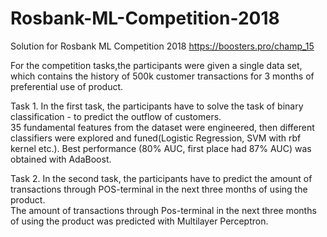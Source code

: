 # Rosbank-ML-Competition-2018
Solution for Rosbank ML Competition 2018
https://boosters.pro/champ_15  

For the competition tasks,the participants were given a single data set, which contains the history of 500k customer transactions for 3 months of preferential use of product.

Task 1.
In the first task, the participants have to solve the task of binary classification - to predict the outflow of customers.  
35 fundamental features from the dataset were engineered, then different classifiers were explored and funed(Logistic Regression, SVM with rbf kernel etc.). Best performance (80% AUC, first place had 87% AUC) was obtained with AdaBoost. 

Task 2.
In the second task, the participants have to predict the amount of transactions through POS-terminal in the next three months of using the product.   
The amount of transactions through Pos-terminal in the next three months of using the product was predicted with Multilayer Perceptron. 
